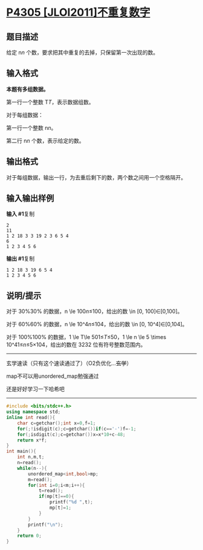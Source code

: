 # [P4305 [JLOI2011]不重复数字](https://www.luogu.com.cn/problem/P4305)

## 题目描述

给定 n*n* 个数，要求把其中重复的去掉，只保留第一次出现的数。

## 输入格式

**本题有多组数据。**

第一行一个整数 T*T*，表示数据组数。

对于每组数据：

第一行一个整数 n*n*。

第二行 n*n* 个数，表示给定的数。

## 输出格式

对于每组数据，输出一行，为去重后剩下的数，两个数之间用一个空格隔开。

## 输入输出样例

**输入 #1**复制

```
2
11
1 2 18 3 3 19 2 3 6 5 4
6
1 2 3 4 5 6
```

**输出 #1**复制

```
1 2 18 3 19 6 5 4
1 2 3 4 5 6
```

## 说明/提示

对于 30\%30% 的数据，n \le 100*n*≤100，给出的数 \in [0, 100]∈[0,100]。

对于 60\%60% 的数据，n \le 10^4*n*≤104，给出的数 \in [0, 10^4]∈[0,104]。

对于 100\%100% 的数据，1 \le T\le 501≤*T*≤50，1 \le n \le 5 \times 10^41≤*n*≤5×104，给出的数在 3232 位有符号整数范围内。



***

玄学速读（只有这个速读通过了）（O2负优化...~~玄学~~）

map不可以用unordered_map勉强通过

还是好好学习一下哈希吧

***



```c++
#include <bits/stdc++.h>
using namespace std;
inline int read(){
    char c=getchar();int x=0,f=1;
    for(;!isdigit(c);c=getchar())if(c=='-')f=-1;
    for(;isdigit(c);c=getchar())x=x*10+c-48;
    return x*f;
}
int main(){
	int n,m,t;
	n=read();
	while(n--){
		unordered_map<int,bool>mp;
		m=read();
		for(int i=0;i<m;i++){
			t=read();
			if(mp[t]==0){
				printf("%d ",t);
				mp[t]=1;
			}
		}
        printf("\n");
	}
	return 0;
}
```


